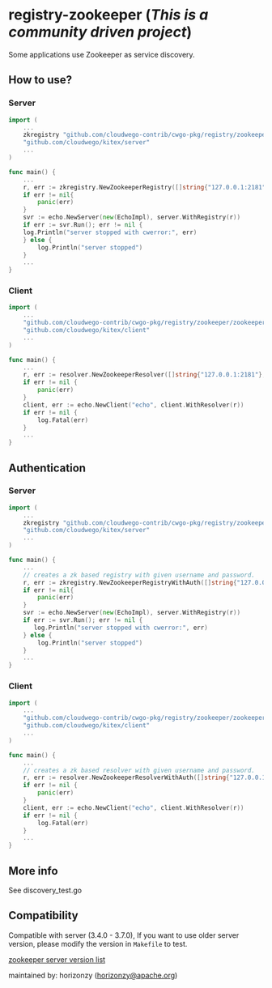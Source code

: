 # registry-zookeeper (*This is a community driven project*)

Some applications use Zookeeper as service discovery.

## How to use?

### Server
```go
import (
    ...
	zkregistry "github.com/cloudwego-contrib/cwgo-pkg/registry/zookeeper/zookeeperkitex/registry"
	"github.com/cloudwego/kitex/server"
    ...
)

func main() {
    ...
    r, err := zkregistry.NewZookeeperRegistry([]string{"127.0.0.1:2181"}, 40*time.Second)
    if err != nil{
        panic(err)
    }
    svr := echo.NewServer(new(EchoImpl), server.WithRegistry(r))
    if err := svr.Run(); err != nil {
    log.Println("server stopped with cwerror:", err)
    } else {
        log.Println("server stopped")
    }
    ...
}


```

### Client
```go
import (
    ...
    "github.com/cloudwego-contrib/cwgo-pkg/registry/zookeeper/zookeeperkitex/resolver"
    "github.com/cloudwego/kitex/client"
    ...
)

func main() {
    ...
    r, err := resolver.NewZookeeperResolver([]string{"127.0.0.1:2181"}, 40*time.Second)
    if err != nil {
        panic(err)
    }
    client, err := echo.NewClient("echo", client.WithResolver(r))
	if err != nil {
		log.Fatal(err)
	}
    ...
}
```

## Authentication

### Server
```go
import (
    ...
	zkregistry "github.com/cloudwego-contrib/cwgo-pkg/registry/zookeeper/zookeeperkitex/registry"
	"github.com/cloudwego/kitex/server"
    ...
)

func main() {
    ...
    // creates a zk based registry with given username and password.
    r, err := zkregistry.NewZookeeperRegistryWithAuth([]string{"127.0.0.1:2181"}, 40*time.Second, "username", "password")
    if err != nil{
        panic(err)
    }
    svr := echo.NewServer(new(EchoImpl), server.WithRegistry(r))
    if err := svr.Run(); err != nil {
       log.Println("server stopped with cwerror:", err)
    } else {
        log.Println("server stopped")
    }
    ...
}
```

### Client
```go
import (
    ...
    "github.com/cloudwego-contrib/cwgo-pkg/registry/zookeeper/zookeeperkitex/resolver"
    "github.com/cloudwego/kitex/client"
    ...
)

func main() {
    ...
	// creates a zk based resolver with given username and password.
    r, err := resolver.NewZookeeperResolverWithAuth([]string{"127.0.0.1:2181"}, 40*time.Second, "username", "password")
    if err != nil {
        panic(err)
    }
    client, err := echo.NewClient("echo", client.WithResolver(r))
	if err != nil {
		log.Fatal(err)
	}
    ...
}
```

## More info

See discovery_test.go


## Compatibility

Compatible with server (3.4.0 - 3.7.0), If you want to use older server version, please modify the version in `Makefile` to test. 

[zookeeper server version list]( https://zookeeper.apache.org/documentation.html)




maintained by: horizonzy (horizonzy@apache.org)